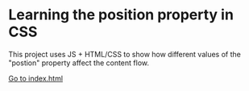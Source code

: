 # Learning the position property in CSS


This project uses JS + HTML/CSS to show how different values of the "postion" property affect the content flow.


<a href="./day5-project/index.html">Go to index.html</a>

